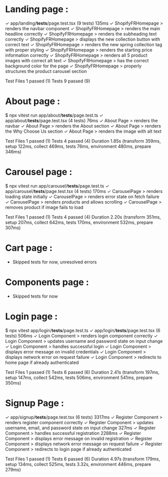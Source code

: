 # Landing page : 
 ✓ app/landing/__tests__/page.test.tsx (9 tests) 135ms
   ✓ ShopifyFRHomepage > renders the navbar component
   ✓ ShopifyFRHomepage > renders the main headline correctly
   ✓ ShopifyFRHomepage > renders the subheading text correctly
   ✓ ShopifyFRHomepage > displays the new collection button with correct text
   ✓ ShopifyFRHomepage > renders the new spring collection tag with proper styling
   ✓ ShopifyFRHomepage > renders the starting price information correctly
   ✓ ShopifyFRHomepage > renders all 5 product images with correct alt text
   ✓ ShopifyFRHomepage > has the correct background color for the page
   ✓ ShopifyFRHomepage > properly structures the product carousel section

 Test Files  1 passed (1)
      Tests  9 passed (9)

# About page :
$ npx vitest run app/about/__tests__/page.test.ts
 ✓ app/about/__tests__/page.test.tsx (4 tests) 76ms
   ✓ About Page > renders the navbar
   ✓ About Page > renders the About section
   ✓ About Page > renders the Why Choose Us section
   ✓ About Page > renders the image with alt text

 Test Files  1 passed (1)
      Tests  4 passed (4)
   Duration  1.85s (transform 359ms, setup 122ms, collect 469ms, tests 76ms, environment 480ms, prepare 346ms)

# Carousel page :
$ npx vitest run app/carousel/__tests__/page.test.ts
 ✓ app/carousel/__tests__/page.test.tsx (4 tests) 170ms
   ✓ CarouselPage > renders loading state initially
   ✓ CarouselPage > renders error state on fetch failure
   ✓ CarouselPage > renders products and allows scrolling
   ✓ CarouselPage > removes product if image fails to load

 Test Files  1 passed (1)
      Tests  4 passed (4)
   Duration  2.20s (transform 351ms, setup 207ms, collect 642ms, tests 170ms, environment 532ms, prepare 307ms)

# Cart page : 
- Skipped tests for now, unresolved errors


# Components page : 
- Skipped tests for now


# Login page :
$ npx vitest app/login/__tests__/page.test.ts
 ✓ app/login/__tests__/page.test.tsx (6 tests) 506ms
   ✓ Login Component > renders login component correctly
   ✓ Login Component > updates username and password state on input change
   ✓ Login Component > handles successful login
   ✓ Login Component > displays error message on invalid credentials
   ✓ Login Component > displays network error on request failure
   ✓ Login Component > redirects to home page if already authenticated

 Test Files  1 passed (1)
      Tests  6 passed (6)
   Duration  2.41s (transform 197ms, setup 147ms, collect 542ms, tests 506ms, environment 541ms, prepare 350ms)

# Signup Page :
 ✓ app/signup/__tests__/page.test.tsx (6 tests) 3317ms
   ✓ Register Component > renders register component correctly
   ✓ Register Component > updates username, email, and password state on input change 327ms
   ✓ Register Component > handles successful registration 2288ms
   ✓ Register Component > displays error message on invalid registration
   ✓ Register Component > displays network error message on request failure
   ✓ Register Component > redirects to login page if already authenticated

 Test Files  1 passed (1)
      Tests  6 passed (6)
   Duration  4.97s (transform 179ms, setup 134ms, collect 525ms, tests 3.32s, environment 446ms, prepare 279ms)
